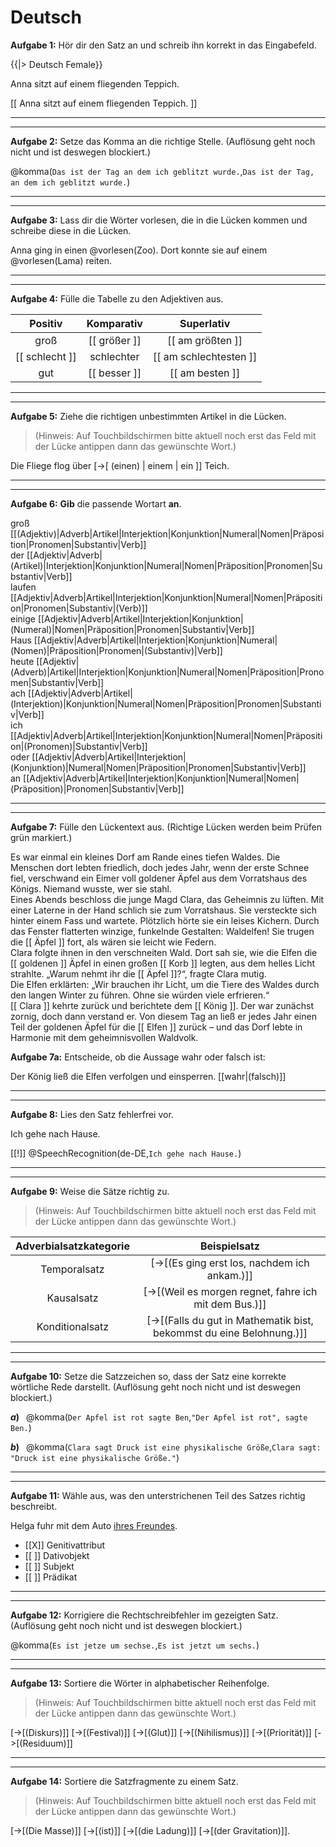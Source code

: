<!--
version:  0.0.2
language: de

tags: Demo
comment: Fächerbezogener Beispielkurs mit interaktiven Elemente in LiaScript für den Schulunterricht
author: Martin Lommatzsch, André Dietrich, Sebastian Zug


@style
main > *:not(:last-child) {
  margin-bottom: 3rem;
}

input {
    text-align: center;
}

.flex-container {
    display: flex;
    flex-wrap: wrap;
    align-items: stretch;
    gap: 20px;
}

.flex-child {
    flex: 1;
    min-width: 350px;
    margin-right: 20px;
}

@media (max-width: 400px) {
    .flex-child {
        flex: 100%;
        margin-right: 0;
    }
}
@end

formula: \carry   \textcolor{red}{\scriptsize #1}
formula: \digit   \rlap{\carry{#1}}\phantom{#2}#2
formula: \permil  \text{‰}

import: https://raw.githubusercontent.com/liaTemplates/algebrite/master/README.md
import: https://raw.githubusercontent.com/LiaTemplates/Tikz-Jax/main/README.md
import: https://raw.githubusercontent.com/LiaTemplates/mermaid_template/0.1.4/README.md

script: https://cdn.jsdelivr.net/gh/LiaTemplates/Tikz-Jax@main/dist/index.js


import: https://raw.githubusercontent.com/liaTemplates/ABCjs/main/README.md
        https://raw.githubusercontent.com/LiaTemplates/Speech-Recognition-Quiz/refs/heads/main/README.md
        https://raw.githubusercontent.com/liaTemplates/AVR8js/main/README.md
        https://raw.githubusercontent.com/liaTemplates/JSXGraph/main/README.md
        https://raw.githubusercontent.com/LiaTemplates/mec2/main/README.md
        https://raw.githubusercontent.com/LiaTemplates/CollaborativeDrawing/main/README.md
        https://raw.githubusercontent.com/LiaTemplates/SpreadSheet/refs/heads/main/README.md
        https://github.com/LiaTemplates/PeriodicTable/blob/main/README.md

persistent: true

edit: true

eingabe: <script input="number" input-always-active modify="false" value="0" default="0">@input</script>






@komma: @komma_(@uid,`@0`,`@1`)

@komma_
<input
  data-id="lia-quiz-@0"
  class="lia-input lia-quiz__input"
  style="margin-bottom: 2rem"
  value="@1">

[[!]]
<script>
const eingabe = document.querySelector('[data-id="lia-quiz-@0"]').value.toLocaleLowerCase().replace(/\s+/g,"")

eingabe == "@2".toLocaleLowerCase().replace(/\s+/g,"")
</script>
@end







narrator: Deutsch Female

vorlesen: {|>}{<span style="position: absolute; left: -10000px">@0</span>} [[  @0  ]]


-->



# Deutsch






__Aufgabe 1:__ Hör dir den Satz an und schreib ihn korrekt in das Eingabefeld.


{{|> Deutsch Female}}
<!-- style="position: absolute; left: -9999px;" -->
Anna sitzt auf einem fliegenden Teppich.

[[    Anna sitzt auf einem fliegenden Teppich.    ]]


---

---

__Aufgabe 2:__ Setze das Komma an die richtige Stelle. (Auflösung geht noch nicht und ist deswegen blockiert.)

<!-- data-solution-button="off" -->
@komma(`Das ist der Tag an dem ich geblitzt wurde.`,`Das ist der Tag, an dem ich geblitzt wurde.`)


---

---

__Aufgabe 3:__ Lass dir die Wörter vorlesen, die in die Lücken kommen und schreibe diese in die Lücken.

Anna ging in einen @vorlesen(Zoo). Dort konnte sie auf einem @vorlesen(Lama) reiten.




---

---


__Aufgabe 4:__ Fülle die Tabelle zu den Adjektiven aus.


<!-- data-solution-button="2" data-show-partial-solution -->
|  Positiv  |  Komparativ |  Superlativ  |
|:----:|:-----:|:-----:|
|  groß   | [[  größer     ]]  | [[  am größten  ]]  |
|  [[ schlecht ]]  | schlechter  | [[  am schlechtesten  ]]  |
|  gut   | [[  besser     ]]  | [[  am besten   ]]  |




---

---





__Aufgabe 5:__ Ziehe die richtigen unbestimmten Artikel in die Lücken. 

> (Hinweis: Auf Touchbildschirmen bitte aktuell noch erst das Feld mit der Lücke antippen dann das gewünschte Wort.)

Die Fliege flog über [->[ (einen) | einem | ein ]] Teich.








---

---




__Aufgabe 6:__ **Gib** die passende Wortart **an**.


groß  [[(Adjektiv)|Adverb|Artikel|Interjektion|Konjunktion|Numeral|Nomen|Präposition|Pronomen|Substantiv|Verb]]  \
der  [[Adjektiv|Adverb|(Artikel)|Interjektion|Konjunktion|Numeral|Nomen|Präposition|Pronomen|Substantiv|Verb]]  \
laufen  [[Adjektiv|Adverb|Artikel|Interjektion|Konjunktion|Numeral|Nomen|Präposition|Pronomen|Substantiv|(Verb)]]  \
einige  [[Adjektiv|Adverb|Artikel|Interjektion|Konjunktion|(Numeral)|Nomen|Präposition|Pronomen|Substantiv|Verb]]  \
Haus  [[Adjektiv|Adverb|Artikel|Interjektion|Konjunktion|Numeral|(Nomen)|Präposition|Pronomen|(Substantiv)|Verb]]  \
heute  [[Adjektiv|(Adverb)|Artikel|Interjektion|Konjunktion|Numeral|Nomen|Präposition|Pronomen|Substantiv|Verb]]  \
ach  [[Adjektiv|Adverb|Artikel|(Interjektion)|Konjunktion|Numeral|Nomen|Präposition|Pronomen|Substantiv|Verb]]  \
ich  [[Adjektiv|Adverb|Artikel|Interjektion|Konjunktion|Numeral|Nomen|Präposition|(Pronomen)|Substantiv|Verb]]  \
oder  [[Adjektiv|Adverb|Artikel|Interjektion|(Konjunktion)|Numeral|Nomen|Präposition|Pronomen|Substantiv|Verb]]  \
an  [[Adjektiv|Adverb|Artikel|Interjektion|Konjunktion|Numeral|Nomen|(Präposition)|Pronomen|Substantiv|Verb]]  




---

---


__Aufgabe 7:__ Fülle den Lückentext aus. (Richtige Lücken werden beim Prüfen grün markiert.)

<!-- data-show-partial-solution -->
Es war einmal ein kleines Dorf am Rande eines tiefen Waldes. Die Menschen dort lebten friedlich, doch jedes Jahr, wenn der erste Schnee fiel, verschwand ein Eimer voll goldener Äpfel aus dem Vorratshaus des Königs. Niemand wusste, wer sie stahl. \
Eines Abends beschloss die junge Magd Clara, das Geheimnis zu lüften. Mit einer Laterne in der Hand schlich sie zum Vorratshaus. Sie versteckte sich hinter einem Fass und wartete. Plötzlich hörte sie ein leises Kichern. Durch das Fenster flatterten winzige, funkelnde Gestalten: Waldelfen! Sie trugen die [[  Äpfel  ]] fort, als wären sie leicht wie Federn. \
Clara folgte ihnen in den verschneiten Wald. Dort sah sie, wie die Elfen die [[  goldenen  ]] Äpfel in einen großen [[  Korb  ]] legten, aus dem helles Licht strahlte. „Warum nehmt ihr die [[  Äpfel  ]]?“, fragte Clara mutig. \
Die Elfen erklärten: „Wir brauchen ihr Licht, um die Tiere des Waldes durch den langen Winter zu führen. Ohne sie würden viele erfrieren.“ \
[[  Clara  ]] kehrte zurück und berichtete dem [[  König  ]]. Der war zunächst zornig, doch dann verstand er. Von diesem Tag an ließ er jedes Jahr einen Teil der goldenen Äpfel für die [[  Elfen  ]] zurück – und das Dorf lebte in Harmonie mit dem geheimnisvollen Waldvolk.




__Aufgabe 7a:__ Entscheide, ob die Aussage wahr oder falsch ist:

Der König ließ die Elfen verfolgen und einsperren. [[wahr|(falsch)]]







---

---

__Aufgabe 8:__ Lies den Satz fehlerfrei vor.



Ich gehe nach Hause.

<!-- data-solution-button="off" -->
[[!]]
@SpeechRecognition(de-DE,`Ich gehe nach Hause.`)





---

---

__Aufgabe 9:__ Weise die Sätze richtig zu.

> (Hinweis: Auf Touchbildschirmen bitte aktuell noch erst das Feld mit der Lücke antippen dann das gewünschte Wort.)

<!-- data-randomize="true"  -->
| Adverbialsatzkategorie | Beispielsatz |
| :-----: |  :-----:  |
| Temporalsatz      |  [->[(Es ging erst los, nachdem ich ankam.)]]  |
| Kausalsatz        |  [->[(Weil es morgen regnet, fahre ich mit dem Bus.)]]  |
| Konditionalsatz   |  [->[(Falls du gut in Mathematik bist, bekommst du eine Belohnung.)]]  |




---

---

__Aufgabe 10:__ Setze die Satzzeichen so, dass der Satz eine korrekte wörtliche Rede darstellt. (Auflösung geht noch nicht und ist deswegen blockiert.)

<!-- data-solution-button="off" -->
__$a)\;\;$__
@komma(`Der Apfel ist rot sagte Ben`,`"Der Apfel ist rot", sagte Ben.`)

<!-- data-solution-button="off" -->
__$b)\;\;$__
@komma(`Clara sagt Druck ist eine physikalische Größe`,`Clara sagt: "Druck ist eine physikalische Größe."`)




---

---

__Aufgabe 11:__ Wähle aus, was den unterstrichenen Teil des Satzes richtig beschreibt.

Helga fuhr mit dem Auto <u>ihres Freundes</u>.

<!-- data-randomize="true"  -->
- [[X]] Genitivattribut
- [[ ]] Dativobjekt
- [[ ]] Subjekt
- [[ ]] Prädikat



---

---

__Aufgabe 12:__ Korrigiere die Rechtschreibfehler im gezeigten Satz. (Auflösung geht noch nicht und ist deswegen blockiert.)

<!-- data-solution-button="off" -->
@komma(`Es ist jetze um sechse.`,`Es ist jetzt um sechs.`)




---

---

__Aufgabe 13:__ Sortiere die Wörter in alphabetischer Reihenfolge.

> (Hinweis: Auf Touchbildschirmen bitte aktuell noch erst das Feld mit der Lücke antippen dann das gewünschte Wort.)

<!-- data-randomize="true"  -->
[->[(Diskurs)]] [->[(Festival)]] [->[(Glut)]] [->[(Nihilismus)]] [->[(Priorität)]] [->[(Residuum)]]





---

---

__Aufgabe 14:__ Sortiere die Satzfragmente zu einem Satz.

> (Hinweis: Auf Touchbildschirmen bitte aktuell noch erst das Feld mit der Lücke antippen dann das gewünschte Wort.)

<!-- data-randomize="true"  -->
[->[(Die Masse)]] [->[(ist)]] [->[(die Ladung)]] [->[(der Gravitation)]].





